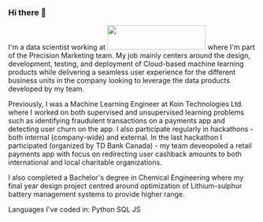 ### Hi there 👋


I'm a data scientist working at <img src="https://user-images.githubusercontent.com/23070151/159555280-d4e0d688-5f77-4ced-b0f5-41974fea2826.png" width="200" height="50"> where I'm part of the Precision Marketing team. My job mainly centers around the design, development, testing, and deployment of Cloud-based machine learning products while delivering a seamless user experience for the different business units in the company looking to leverage the data products developed by my team.

Previously, I was a Machine Learning Engineer at Koin Technologies Ltd. where I worked on both supervised and unsupervised learning problems such as identifying fraudulent transactions on a payments app and detecting user churn on the app. I also participate regularly in hackathons -  both internal (company-wide) and external. In the last hackathon I participated (organized by TD Bank Canada) - my team deveopoled a retail payments app with focus on redirecting user cashback amounts to both international and local charitable organizations.

I also completed a Bachelor's degree in Chemical Engineering where my final year design project centred around optimization of Lithium-sulphur battery management systems to provide higher range.

Languages I've coded in:
Python SQL JS  

<!--
**s7imtiaz/s7imtiaz** is a ✨ _special_ ✨ repository because its `README.md` (this file) appears on your GitHub profile.

Here are some ideas to get you started:

- 🔭 I’m currently working on ...
- 🌱 I’m currently learning ...
- 👯 I’m looking to collaborate on ...
- 🤔 I’m looking for help with ...
- 💬 Ask me about ...
- 📫 How to reach me: ...
- 😄 Pronouns: ...
- ⚡ Fun fact: ...
-->
